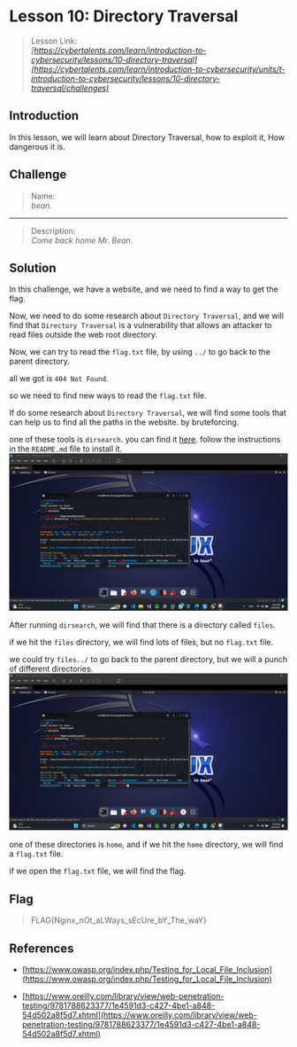 # Lesson 10: Directory Traversal

> Lesson Link:\
> *[https://cybertalents.com/learn/introduction-to-cybersecurity/lessons/10-directory-traversal](https://cybertalents.com/learn/introduction-to-cybersecurity/units/t-introduction-to-cybersecurity/lessons/10-directory-traversal/challenges)*

## Introduction

In this lesson, we will learn about Directory Traversal, how to exploit it, How dangerous it is.

## Challenge

> Name:\
> *bean.*

---

> Description:\
> *Come back home Mr. Bean.*

## Solution

In this challenge, we have a website, and we need to find a way to get the flag.

Now, we need to do some research about `Directory Traversal`, and we will find that `Directory Traversal` is a vulnerability that allows an attacker to read files outside the web root directory.

Now, we can try to read the `flag.txt` file, by using `../` to go back to the parent directory.

all we got is `404 Not Found`.

so we need to find new ways to read the `flag.txt` file.

If do some research about `Directory Traversal`, we will find some tools that can help us to find all the paths in the website. by bruteforcing.

one of these tools is `dirsearch`. you can find it [here](https://github.com/maurosoria/dirsearch). follow the instructions in the `README.md` file to install it.
![alt](../assets/CybertTalents/search/1.png)

After running `dirsearch`, we will find that there is a directory called `files`.

if we hit the `files` directory, we will find lots of files, but no `flag.txt` file.

we could try `files../` to go back to the parent directory, but we will a punch of different directories.
![alt](../assets/CybertTalents/search/1.png)

one of these directories is `home`, and if we hit the `home` directory, we will find a `flag.txt` file.

if we open the `flag.txt` file, we will find the flag.

## Flag

> FLAG{Nginx_nOt_aLWays_sEcUre_bY_The_waY}

## References

- [https://www.owasp.org/index.php/Testing_for_Local_File_Inclusion](https://www.owasp.org/index.php/Testing_for_Local_File_Inclusion)

- [https://www.oreilly.com/library/view/web-penetration-testing/9781788623377/1e4591d3-c427-4be1-a848-54d502a8f5d7.xhtml](https://www.oreilly.com/library/view/web-penetration-testing/9781788623377/1e4591d3-c427-4be1-a848-54d502a8f5d7.xhtml)
